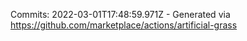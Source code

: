 Commits: 2022-03-01T17:48:59.971Z - Generated via https://github.com/marketplace/actions/artificial-grass
<br>
